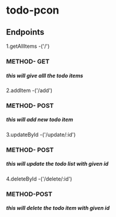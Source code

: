 # todo-pcon

## Endpoints

1.getAllItems -('/') 
  ### METHOD- GET 
   ##### this will give alll the todo items

2.addItem -('/add') 
  ### METHOD- POST 
   ##### this will add new todo item

3.updateById -('/update/:id') 
  ### METHOD- POST 
   ##### this will update the todo list with given id

4.deleteById -('/delete/:id') 
  ### METHOD-POST 
   ##### this will delete the todo item with given id
